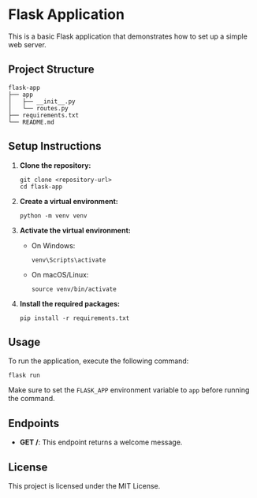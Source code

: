 # Flask Application

This is a basic Flask application that demonstrates how to set up a simple web server.

## Project Structure

```
flask-app
├── app
│   ├── __init__.py
│   └── routes.py
├── requirements.txt
└── README.md
```

## Setup Instructions

1. **Clone the repository:**
   ```
   git clone <repository-url>
   cd flask-app
   ```

2. **Create a virtual environment:**
   ```
   python -m venv venv
   ```

3. **Activate the virtual environment:**
   - On Windows:
     ```
     venv\Scripts\activate
     ```
   - On macOS/Linux:
     ```
     source venv/bin/activate
     ```

4. **Install the required packages:**
   ```
   pip install -r requirements.txt
   ```

## Usage

To run the application, execute the following command:

```
flask run
```

Make sure to set the `FLASK_APP` environment variable to `app` before running the command.

## Endpoints

- **GET /**: This endpoint returns a welcome message.

## License

This project is licensed under the MIT License.